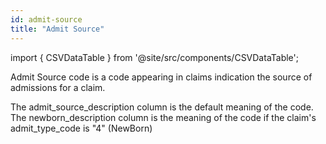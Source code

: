 ```yaml
---
id: admit-source
title: "Admit Source"
---
```


import { CSVDataTable } from '@site/src/components/CSVDataTable';

Admit Source code is a code appearing in claims indication the source of admissions for a claim.

The admit_source_description column is the default meaning of the code.  The newborn_description column is the meaning of the code if the claim's admit_type_code is "4" (NewBorn) 



<CSVDataTable csvUrl="https://raw.githubusercontent.com/tuva-health/terminology/main/terminology/terminology__admit_source.csv" />